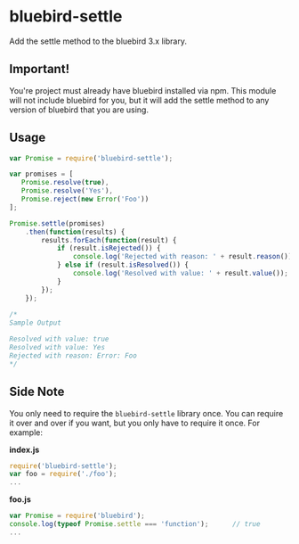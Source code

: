 # bluebird-settle

Add the settle method to the bluebird 3.x library.

## Important!

You're project must already have bluebird installed via npm. This module will not include bluebird for you, but it will add the settle method to any version of bluebird that you are using.
  
## Usage

```js
var Promise = require('bluebird-settle');

var promises = [
   Promise.resolve(true),
   Promise.resolve('Yes'),
   Promise.reject(new Error('Foo'))
];

Promise.settle(promises)
    .then(function(results) {
        results.forEach(function(result) {
            if (result.isRejected()) {
                console.log('Rejected with reason: ' + result.reason());
            } else if (result.isResolved()) {
                console.log('Resolved with value: ' + result.value());
            }
        });
    });
    
/*
Sample Output

Resolved with value: true
Resolved with value: Yes
Rejected with reason: Error: Foo
*/
```

## Side Note

You only need to require the `bluebird-settle` library once. You can require it over and over if you want, but you only have to require it once. For example:

**index.js**

```js
require('bluebird-settle');
var foo = require('./foo');
...
```

**foo.js**

```js
var Promise = require('bluebird');
console.log(typeof Promise.settle === 'function');      // true
...
```
